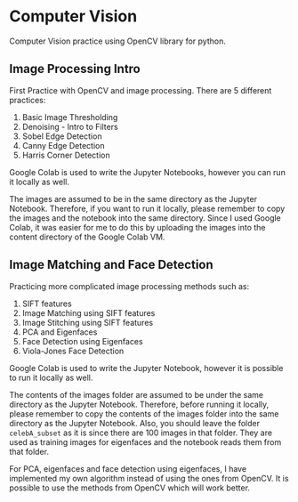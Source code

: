 # Computer Vision

Computer Vision practice using OpenCV library for python.

## Image Processing Intro

First Practice with OpenCV and image processing. There are 5 different practices:

1. Basic Image Thresholding
2. Denoising - Intro to Filters
3. Sobel Edge Detection
4. Canny Edge Detection
5. Harris Corner Detection

Google Colab is used to write the Jupyter Notebooks, however you can run it locally as well.

The images are assumed to be in the same directory as the Jupyter Notebook. Therefore, if you want to run it locally, please remember to copy the images and the notebook into the same directory. Since I used Google Colab, it was easier for me to do this by uploading the images into the content directory of the Google Colab VM.

## Image Matching and Face Detection

Practicing more complicated image processing methods such as:

1. SIFT features
2. Image Matching using SIFT features
3. Image Stitching using SIFT features
4. PCA and Eigenfaces
5. Face Detection using Eigenfaces
6. Viola-Jones Face Detection

Google Colab is used to write the Jupyter Notebook, however it is possible to run it locally as well.

The contents of the images folder are assumed to be under the same directory as the Jupyter Notebook. Therefore, before running it locally, please remember to copy the contents of the images folder into the same directory as the Jupyter Notebook. Also, you should leave the folder `celebA_subset` as it is since there are 100 images in that folder. They are used as training images for eigenfaces and the notebook reads them from that folder.

For PCA, eigenfaces and face detection using eigenfaces, I have implemented my own algorithm instead of using the ones from OpenCV. It is possible to use the methods from OpenCV which will work better.
